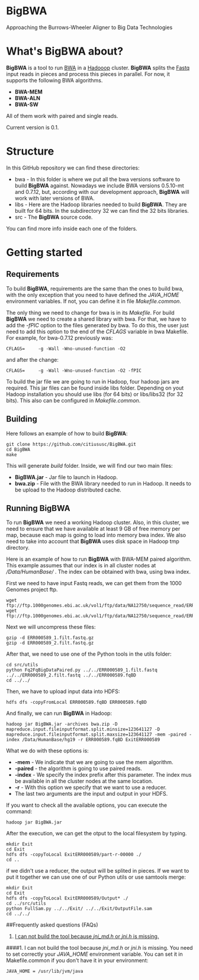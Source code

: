 # BigBWA
Approaching the Burrows-Wheeler Aligner to Big Data Technologies

# What's BigBWA about? #

**BigBWA** is a tool to run [BWA][1] in a [Hadooop][2] cluster. **BigBWA** splits the [Fastq][3] input reads in pieces and process this pieces in parallel. For now, it supports the following BWA algorithms.

* **BWA-MEM**
* **BWA-ALN**
* **BWA-SW**

All of them work with paired and single reads.

Current version is 0.1.

# Structure #
In this GitHub repository we can find these directories:

* bwa - In this folder is where we put all the bwa versions software to build **BigBWA** against. Nowadays we include BWA versions 0.5.10-mt and 0.7.12, but, according with our development approach, **BigBWA** will work with later versions of BWA.
* libs - Here are the Hadoop libraries needed to build **BigBWA**. They are built for 64 bits. In the subdirectory 32 we can find the 32 bits libraries.
* src - The **BigBWA** source code.

You can find more info inside each one of the folders.

# Getting started #

## Requirements
To build **BigBWA**, requirements are the same than the ones to build bwa, with the only exception that you need to have defined the *JAVA_HOME* environment variables. If not, you can define it in file *Makefile.common*. 

The only thing we need to change for bwa is in its *Makefile*. For build **BigBWA** we need to create a shared library with bwa. For that, we have to add the *-fPIC* option to the files generated by bwa. To do this, the user just need to add this option to the end of the *CFLAGS* variable in bwa Makefile. For example, for bwa-0.7.12 previously was:

	CFLAGS=		-g -Wall -Wno-unused-function -O2

and after the change:

	CFLAGS=		-g -Wall -Wno-unused-function -O2 -fPIC

To build the jar file we are going to run in Hadoop, four hadoop jars are required. This jar files can be found inside libs folder. Depending on yout Hadoop installation you should use libs (for 64 bits) or libs/libs32 (for 32 bits). This also can be configured in *Makefile.common*.

## Building
Here follows an example of how to build **BigBWA**:

	git clone https://github.com/citiususc/BigBWA.git
	cd BigBWA
	make
		
This will generate *build* folder. Inside, we will find our two main files:

* **BigBWA.jar** - Jar file to launch in Hadoop.
* **bwa.zip** - File with the BWA library needed to run in Hadoop. It needs to be upload to the Hadoop distributed cache.

## Running BigBWA ##
To run **BigBWA** we need a working Hadoop cluster. Also, in this cluster, we need to ensure that we have available at least 9 GB of free memory per map, because each map is going to load into memory bwa index. We also need to take into account that **BigBWA** uses disk space in Hadoop tmp directory.

Here is an example of how to run **BigBWA** with BWA-MEM paired algorithm. This example assumes that our index is in all cluster nodes at */Data/HumanBase/* . The index can be obtained with bwa, using bwa index.

First we need to have input Fastq reads, we can get them from the 1000 Genomes project ftp.

	wget ftp://ftp.1000genomes.ebi.ac.uk/vol1/ftp/data/NA12750/sequence_read/ERR000589_1.filt.fastq.gz
	wget ftp://ftp.1000genomes.ebi.ac.uk/vol1/ftp/data/NA12750/sequence_read/ERR000589_2.filt.fastq.gz
	
Next we will uncompress these files:

	gzip -d ERR000589_1.filt.fastq.gz
	gzip -d ERR000589_2.filt.fastq.gz
	
After that, we need to use one of the Python tools in the utils folder:

	cd src/utils
	python Fq2FqBigDataPaired.py ../../ERR000589_1.filt.fastq ../../ERR000589_2.filt.fastq ../../ERR000589.fqBD
	cd ../../
	
Then, we have to upload input data into HDFS:

	hdfs dfs -copyFromLocal ERR000589.fqBD ERR000589.fqBD
	
And finally, we can run **BigBWA** in Hadoop:

	hadoop jar BigBWA.jar -archives bwa.zip -D mapreduce.input.fileinputformat.split.minsize=123641127 -D mapreduce.input.fileinputformat.split.maxsize=123641127 -mem -paired -index /Data/HumanBase/hg19 -r ERR000589.fqBD ExitERR000589

What we do with these options is:
* **-mem** - We indicate that we are going to use the mem algorithm.
* **-paired** - the algorithm is going to use paired reads.
* **-index** - We specify the index prefix after this parameter. The index mus be available in all the cluster nodes at the same location.
* **-r** - With this option we specify that we want to use a reducer.
* The last two arguments are the input and output in your HDFS.

If you want to check all the available options, you can execute the command:

	hadoop jar BigBWA.jar

After the execution, we can get the otput to the local filesystem by typing.

	mkdir Exit
	cd Exit 
	hdfs dfs -copyToLocal ExitERR000589/part-r-00000 ./
	cd ..
	
if we didn't use a reducer, the output will be splited in pieces. If we want to put it together we can use one of our Python utils or use samtools merge:

	mkdir Exit
	cd Exit 
	hdfs dfs -copyToLocal ExitERR000589/Output* ./
	cd ../src/utils
	python FullSam.py ../../Exit/ ../../Exit/OutputFile.sam
	cd ../../
	

##Frequently asked questions (FAQs)

1. [I can not build the tool because *jni_md.h* or *jni.h* is missing.](#building1)


####<a name="building1"></a>1. I can not build the tool because *jni_md.h* or *jni.h* is missing.
You need to set correctly your *JAVA_HOME* environment variable. You can set it in Makefile.common if you don't have it in your environment:

	JAVA_HOME = /usr/lib/jvm/java


[1]: https://github.com/lh3/bwa
[2]: https://hadoop.apache.org/
[3]: http://en.wikipedia.org/wiki/FASTQ_format

